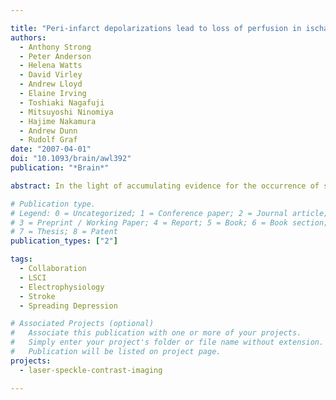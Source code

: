 ```yaml
---

title: "Peri-infarct depolarizations lead to loss of perfusion in ischaemic gyrencephalic cerebral cortex"
authors:
  - Anthony Strong
  - Peter Anderson
  - Helena Watts
  - David Virley
  - Andrew Lloyd
  - Elaine Irving
  - Toshiaki Nagafuji
  - Mitsuyoshi Ninomiya
  - Hajime Nakamura
  - Andrew Dunn
  - Rudolf Graf
date: "2007-04-01"
doi: "10.1093/brain/awl392"
publication: "*Brain*"

abstract: In the light of accumulating evidence for the occurrence of spontaneous cortical spreading depression and peri-infarct depolarizations in the human brain injured by trauma or aneurysmal subarachnoid haemorrhage, we used DC electrode recording and laser speckle imaging to study the relationship between depolarization events and perfusion in the ischaemic, gyrencephalic brain. In 14 adult male cats anaesthetized with chloralose, one cerebral hemisphere was exposed and the middle cerebral artery occluded. Surface cortical perfusion in core and penumbral territories was imaged semiquantitatively at intervals of 13 s for 4 h. Cortical surface DC potential was recorded. Time interval between changes in DC potential and in perfusion was examined, and this comparison was repeated using microelectrodes for DC potential in five similar experiments in a second laboratory. Mean pre-occlusion perfusion was 11707  $\pm$ 4581 units (equivalent to CBF (cerebral blood flow) ∼40.5  $\pm$ SD 14.4 ml/100 g/min), and fell on occlusion to 5318  $\pm$ 2916 (CBF ∼17.1  $\pm$ 8.3), 5291  $\pm$ 3407 (CBF ∼17.0  $\pm$ 10.1), and 6711  $\pm$ 3271 (CBF ∼22.2  $\pm$ 9.6), quickly recovering to 8704  $\pm$ 4581 (CBF ∼29.5  $\pm$ 14.4), 9741  $\pm$ 4499 (CBF ∼33.3  $\pm$ 14.1) and 10 314  $\pm$ 3762 (CBF ∼35.4  $\pm$ 11.4) on the core, intermediate and outer penumbral gyri, respectively. Mean perfusion later fell secondarily on core and intermediate gyri but, overall, was preserved on the outer (upper level of perfusion) gyrus during the period of observation. Pattern and severity of transient changes in perfusion associated with depolarization events varied with gyral location; falls in perfusion were sometimes profound and irreversible, and followed rather than preceded depolarization. In this model of occlusive stroke, reductions in perfusion linked to peri-infarct depolarization events contribute to secondary deterioration in penumbral areas. The findings suggest that such events play a central rather than a subsidiary role in cerebral infarction in the gyrencephalic brain.

# Publication type.
# Legend: 0 = Uncategorized; 1 = Conference paper; 2 = Journal article;
# 3 = Preprint / Working Paper; 4 = Report; 5 = Book; 6 = Book section;
# 7 = Thesis; 8 = Patent
publication_types: ["2"]

tags:
  - Collaboration
  - LSCI
  - Electrophysiology
  - Stroke
  - Spreading Depression

# Associated Projects (optional)
#   Associate this publication with one or more of your projects.
#   Simply enter your project's folder or file name without extension.
#   Publication will be listed on project page.
projects:
  - laser-speckle-contrast-imaging

---
```

